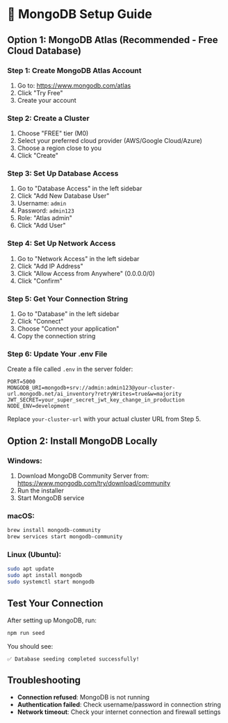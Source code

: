 # 🚀 MongoDB Setup Guide

## Option 1: MongoDB Atlas (Recommended - Free Cloud Database)

### Step 1: Create MongoDB Atlas Account

1. Go to: https://www.mongodb.com/atlas
2. Click "Try Free"
3. Create your account

### Step 2: Create a Cluster

1. Choose "FREE" tier (M0)
2. Select your preferred cloud provider (AWS/Google Cloud/Azure)
3. Choose a region close to you
4. Click "Create"

### Step 3: Set Up Database Access

1. Go to "Database Access" in the left sidebar
2. Click "Add New Database User"
3. Username: `admin`
4. Password: `admin123`
5. Role: "Atlas admin"
6. Click "Add User"

### Step 4: Set Up Network Access

1. Go to "Network Access" in the left sidebar
2. Click "Add IP Address"
3. Click "Allow Access from Anywhere" (0.0.0.0/0)
4. Click "Confirm"

### Step 5: Get Your Connection String

1. Go to "Database" in the left sidebar
2. Click "Connect"
3. Choose "Connect your application"
4. Copy the connection string

### Step 6: Update Your .env File

Create a file called `.env` in the server folder:

```env
PORT=5000
MONGODB_URI=mongodb+srv://admin:admin123@your-cluster-url.mongodb.net/ai_inventory?retryWrites=true&w=majority
JWT_SECRET=your_super_secret_jwt_key_change_in_production
NODE_ENV=development
```

Replace `your-cluster-url` with your actual cluster URL from Step 5.

## Option 2: Install MongoDB Locally

### Windows:

1. Download MongoDB Community Server from: https://www.mongodb.com/try/download/community
2. Run the installer
3. Start MongoDB service

### macOS:

```bash
brew install mongodb-community
brew services start mongodb-community
```

### Linux (Ubuntu):

```bash
sudo apt update
sudo apt install mongodb
sudo systemctl start mongodb
```

## Test Your Connection

After setting up MongoDB, run:

```bash
npm run seed
```

You should see:

```
✅ Database seeding completed successfully!
```

## Troubleshooting

- **Connection refused**: MongoDB is not running
- **Authentication failed**: Check username/password in connection string
- **Network timeout**: Check your internet connection and firewall settings
